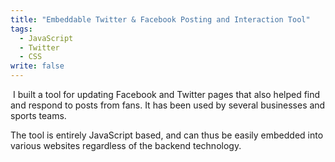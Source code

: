 ```yaml
---
title: "Embeddable Twitter & Facebook Posting and Interaction Tool"
tags: 
  - JavaScript
  - Twitter
  - CSS
write: false
---
```


<img class="right" alt="" src="/img/portfolio/dmavs.png" /> I built a tool for updating Facebook and Twitter pages that also helped find and respond to posts from fans. It has been used by several businesses and sports teams.

The tool is entirely JavaScript based, and can thus be easily embedded into various websites regardless of the backend technology.